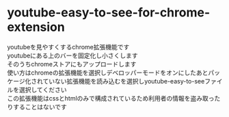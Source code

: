 # youtube-easy-to-see-for-chrome-extension
youtubeを見やすくするchrome拡張機能です<br>
youtubeにある上のバーを固定化し小さくします<br>
そのうちchromeストアにもアップロードします<br>
使い方はchromeの拡張機能を選択しデベロッパーモードをオンにしたあとパッケージ化されていない拡張機能を読み込むを選択しyoutube-easy-to-seeファイルを選択してください<br>
この拡張機能はcssとhtmlのみで構成されているため利用者の情報を盗み取ったりすることはないです<br>
